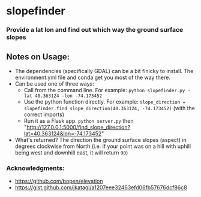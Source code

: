 # slopefinder

### Provide a lat lon and find out which way the ground surface slopes

## Notes on Usage:
- The dependencies (specifically GDAL) can be a bit finicky to install. The environment.yml file and conda get you most of the way there.
- Can be used one of three ways:
    - Call from the command line. For example: `python slopefinder.py -lat 40.363124 -lon -74.173452`
    - Use the python function directly. For example: `slope_direction = slopefinder.find_slope_direction(40.363124, -74.173452)` (with the correct imports)
    - Run it as a Flask app. `python server.py` then "http://127.0.0.1:5000/find_slope_direction?lat=40.363124&lon=-74.173452"
- What's returned? The direction the ground surface slopes (aspect) in degrees clockwise from North (i.e. if your point was on a hill with uphill being west and downhill east, it will return `90`)

### Acknowledgments:
- https://github.com/bopen/elevation
- https://gist.github.com/jkatagi/a1207eee32463efd06fb57676dcf86c8

